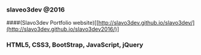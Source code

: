 ### slaveo3dev @2016
####(Slavo3dev Portfolio website)[[http://slavo3dev.github.io/slavo3dev/](http://slavo3dev.github.io/slavo3dev2016/)]
### HTML5, CSS3, BootStrap, JavaScript, jQuery
 
